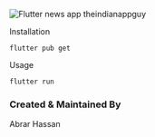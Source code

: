![Flutter news app theindianappguy](https://user-images.githubusercontent.com/55942632/81510826-7fccd680-9332-11ea-9e67-ad6268aadf35.png)


Installation

```
flutter pub get
```
Usage 

```
flutter run
```



### Created & Maintained By
Abrar Hassan
